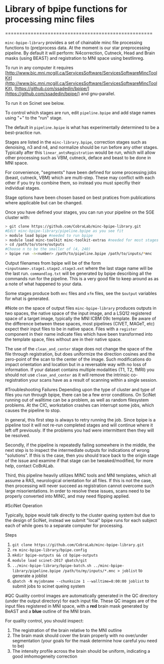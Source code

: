 # Library of bpipe functions for processing minc files
====================================================

`minc-bpipe-library` provides a set of chainable minc file processing functions to (pre)process data. At the moment is our star preprocessing pipeline. By default it will perform: N4correction, Cutneck, Head and Brain masks (using BEAST) and registration to MNI space using bestlinreg.

To run in any computer it requires [http://www.bic.mni.mcgill.ca/ServicesSoftware/ServicesSoftwareMincToolKit](http://www.bic.mni.mcgill.ca/ServicesSoftware/ServicesSoftwareMincToolKit), [https://github.com/ssadedin/bpipe/](https://github.com/ssadedin/bpipe/) and gnu-parallel.

To run it on Scinet see below.

To control which stages are run, edit ``pipeline.bpipe`` and add stage names using "+" to the "run" stage.

The default in ``pipeline.bpipe`` is what has experimentally determined to be a best-practice run.

Stages are listed in the ``minc-library.bpipe``, correction stages such as denoising, n3 and n4, and normalize
should be run before any other stages. Typically after this ``linear_antsRegistration`` would be run, which will
allow other processing such as VBM, cutneck, deface and beast to be done in MNI space.

For convenience, "segments" have been defined for some processing jobs (beast, cutneck, VBM) which are multi-step.
These may conflict with each other if you try to combine them, so instead you must specifiy their individual stages.

Stage options have been chosen based on best pratices from publications where applicable but can be changed.

Once you have defined your stages, you can run your pipeline on the SGE cluster with:
```sh
> git clone https://github.com/CobraLab/minc-bpipe-library.git
#Edit minc-bpipe-library/pipeline.bpipe as you see fit
> module load bpipe #needed to run bpipe
> module load minc-toolkit minc-toolkit-extras #needed for most stages
> cd /path/to/store/outputs
#Choose n to be the smaller of (4, 240)
> bpipe run -n<number> /path/to/pipeline.bpipe /path/to/inputs/*mnc
```

Output filenames from bpipe will be of the form ``<inputname>.stage1.stage2.stage3.ext`` where the last stage
name will be the last run. ``commandlog.txt`` will be generated by bpipe describing all the commands run for
the pipeline. This is a very good file to keep around as as a note of what happened to your data.

Some stages produce both ``mnc`` files and ``xfm`` files, see the ``$output`` variables for what is generated.

#Note on the space of output files
``minc-bpipe-library`` produces outputs in two spaces, the native space of the input image, and a LSQ12 registered
space of a target image, typically the MNI ICBM 09c template. Be aware of the difference between these spaces, most
pipelines (CIVET, MAGeT, etc) expect their input files to be in native space. Files with a ``register`` component
in their name indicate files which have been transformed into the template space, files without are in their native space.

The use of the ``clean_and_center`` stage does not change the space of the file through registration, but does uniformize
the direction cosines and the zero-point of the scan to the center of the image. Such modifications do impact orientation
and location but in a reversable way with no loss of information. If your dataset contains multiple modalities (T1, T2, fMRI)
you should not use ``clean_and_center`` as it will remove the intrinsic co-registration your scans have as a result of scanning
within a single session.

#Troubleshooting Failures
Depending upon the type of cluster and type of files you run through bpipe, there can be a few error conditions. On SciNet
running out of walltime can be a problem, as well as random filesystem problems. At the CIC, workstation crashes can
interrupt some jobs, which causes the pipeline to stop.

In general, this first step is always to retry running the job. Since bpipe is a pipeline tool it will not re-run completed
stages and will continue where it left off previously. If the problems you had were intermittent then they will be resolved.

Secondly, if the pipeline is repeatedly failing somewhere in the middle, the next step is to inspect the intermediate outputs
for indications of wrong "solutions". If this is the case, then you should trace back to the origin stage of the issue and
examine if that stage can be tweaked/modified, for more help, contact CoBrALab.

Third, this pipeline heavily utilizes MINC tools and MNI templates, which all assume a RAS, neurological orientation for all
files. If this is not the case, then processing will never succeed as registration cannot overcome such large misorientations.
In order to resolve these issues, scans need to be properly converted into MINC, and may need flipping applied.

#SciNet Operation

Typically, bpipe would talk directly to the cluster queing system but due to the design of SciNet, instead we submit "local"
bpipe runs for each subject each of while goes to a separate computer for processing.

Steps

1. ``git clone https://github.com/CobraLab/minc-bpipe-library.git``
2. ``rm minc-bpipe-library/bpipe.config``
3. ``mkdir bpipe-outputs && cd bpipe-outputs``
4. ``module load scinet-2017 qbatch/git``
5. ``../minc-bpipe-library/bpipe-batch.sh ../minc-bpipe-library/pipeline.bpipe /path/to/my/inputs/*.mnc > joblist`` to generate a joblist
6. ``qbatch -N myjobname --chunksize 1 --walltime=8:00:00 joblist`` to submit jobs to scinet queing system

#QC
Quality control images are automatically generated in the QC directory (under the output directory) for each input file. These QC images are of the
input files registered in MNI space, with a **red** brain mask generated by BeAST and a **blue** outline of the MNI brain.

For quality control, you should inspect:

1. The registration of the brain relative to the MNI outline
2. The brain mask should cover the brain properly with no over/under segmentation (your goals for the mask determine how careful you need to be)
3. The intensity profile across the brain should be uniform, indicating a good imhomogeneity correction
